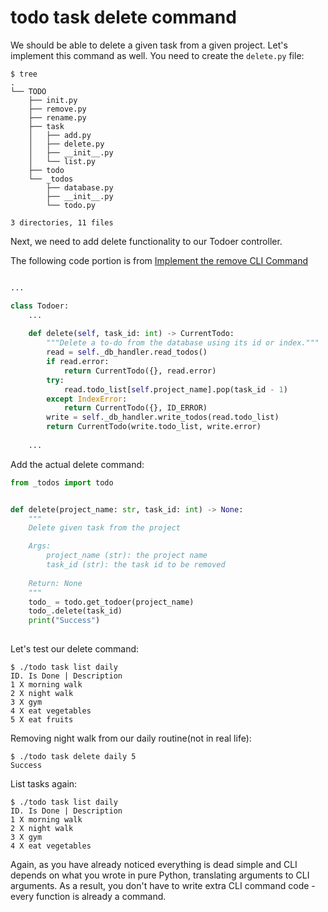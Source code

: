 # todo task delete command

We should be able to delete a given task from a given project.
Let's implement this command as well. You need to create the `delete.py` file:

```console
$ tree
.
└── TODO
    ├── init.py
    ├── remove.py
    ├── rename.py
    ├── task
    │   ├── add.py
    │   ├── delete.py
    │   ├── __init__.py
    │   └── list.py
    ├── todo
    └── _todos
        ├── database.py
        ├── __init__.py
        └── todo.py

3 directories, 11 files
```

Next, we need to add delete functionality to our Todoer controller.

The following code portion is from [Implement the remove CLI Command](https://realpython.com/python-typer-cli/#implement-the-remove-cli-command)

```py title="_todos/todo.py"

...

class Todoer:
    ...
    
    def delete(self, task_id: int) -> CurrentTodo:
        """Delete a to-do from the database using its id or index."""
        read = self._db_handler.read_todos()
        if read.error:
            return CurrentTodo({}, read.error)
        try:
            read.todo_list[self.project_name].pop(task_id - 1)
        except IndexError:
            return CurrentTodo({}, ID_ERROR)
        write = self._db_handler.write_todos(read.todo_list)
        return CurrentTodo(write.todo_list, write.error)
    
    ...

```

Add the actual delete command:

```py title="delete.py"
from _todos import todo


def delete(project_name: str, task_id: int) -> None:
    """
    Delete given task from the project

    Args:
        project_name (str): the project name
        task_id (str): the task id to be removed
    
    Return: None
    """
    todo_ = todo.get_todoer(project_name)
    todo_.delete(task_id)
    print("Success")
    
```

Let's test our delete command:

```console
$ ./todo task list daily
ID. Is Done | Description
1 X morning walk
2 X night walk
3 X gym
4 X eat vegetables
5 X eat fruits
```

Removing night walk from our daily routine(not in real life):

```console
$ ./todo task delete daily 5
Success
```

List tasks again:

```console
$ ./todo task list daily
ID. Is Done | Description
1 X morning walk
2 X night walk
3 X gym
4 X eat vegetables
```

Again, as you have already noticed everything is dead simple and CLI depends on what you wrote in pure Python, translating arguments to CLI arguments.
As a result, you don't have to write extra CLI command code - every function is already a command.
